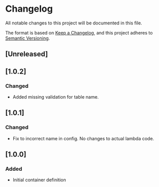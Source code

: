 <!-- markdownlint-disable MD003 -->

# Changelog

All notable changes to this project will be documented in this file.

The format is based on [Keep a Changelog](https://keepachangelog.com/en/1.0.0/),
and this project adheres to [Semantic Versioning](https://semver.org/spec/v2.0.0.html).

## [Unreleased]

## [1.0.2]

### Changed

- Added missing validation for table name.

## [1.0.1]

### Changed

- Fix to incorrect name in config. No changes to actual lambda code.

## [1.0.0]

### Added

- Initial container definition
